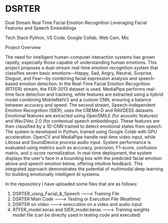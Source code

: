 # DSRTER
Dual Stream Real Time Facial Emotion Recognition Leveraging Facial Features and Speech Embeddings 

Tech Stack 
Python, VS Code, Google Collab, Web Cam, Mic

Project Overview

The need for intelligent human-computer interaction systems has grown rapidly, especially those capable of understanding human emotions. This project proposes a dual-stream real-time emotion recognition system that classifies seven basic emotions—Happy, Sad, Angry, Neutral, Surprise, Disgust, and Fear—by combining facial expression analysis and speech-based emotion detection.
In the Real-Time Facial Emotion Recognition (RTFER) stream, the FER-2013 dataset is used. MediaPipe performs real-time face detection and tracking, while features are extracted using a hybrid model combining MobileNetV2 and a custom CNN, ensuring a balance between accuracy and speed.
The second stream, Speech-Independent Emotion Recognition (SIER), uses the CREMA-D and RAVDESS datasets. Emotional features are extracted using OpenSMILE (for acoustic features) and Wav2Vec 2.0 (for contextual speech embeddings). These features are then classified by a 1D-CNN trained to detect emotional states from speech.
The system is developed in Python, trained using Google Colab with GPU acceleration. OpenCV and MediaPipe handle real-time video input, while Librosa and SoundDevice process audio input. System performance is evaluated using metrics such as accuracy, precision, F1-score, confusion matrix, and z-score normalization.
In real-time deployment, the system displays the user's face in a bounding box with the predicted facial emotion above and speech emotion below, offering intuitive feedback. This integrated approach demonstrates the potential of multimodal deep learning for building emotionally intelligent AI systems.



In the reposotory I have uploaded some files that are as follows:
1) DSRTER_uisng_Facial_&_Speech  --->  Training File
2) DSRTER Main Code ---> Testing or Execution File (Realtime)
3) DSRTER on video ---> execcution on a video and audio input
4) RTFER_model.keras and SIER_model.keras ---> Training weights model file (can be directly used in testing code and executed)
